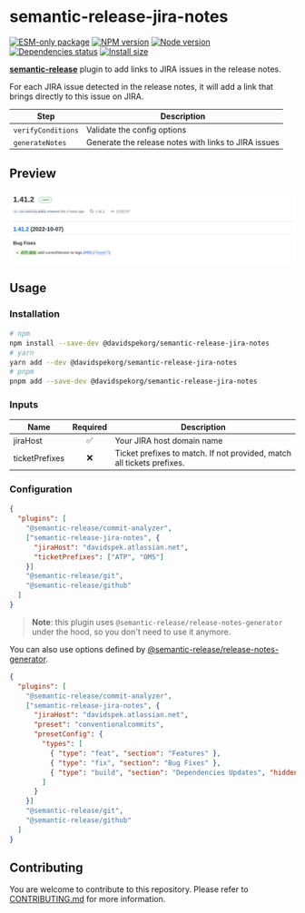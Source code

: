 # semantic-release-jira-notes

[![ESM-only package][package]][package-url]
[![NPM version][npm]][npm-url]
[![Node version][node]][node-url]
[![Dependencies status][deps]][deps-url]
[![Install size][size]][size-url]

[package]: https://img.shields.io/badge/package-ESM--only-ffe536.svg
[package-url]: https://nodejs.org/api/esm.html

[npm]: https://img.shields.io/npm/v/semantic-release-jira-notes/latest.svg
[npm-url]: https://www.npmjs.com/package/semantic-release-jira-notes

[node]: https://img.shields.io/node/v/semantic-release-jira-notes/latest.svg
[node-url]: https://nodejs.org

[deps]: https://img.shields.io/librariesio/release/npm/semantic-release-jira-notes
[deps-url]: https://libraries.io/npm/semantic-release-jira-notes/tree

[size]: https://packagephobia.com/badge?p=semantic-release-jira-notes
[size-url]: https://packagephobia.com/result?p=semantic-release-jira-notes

[**semantic-release**](https://github.com/semantic-release/semantic-release) plugin to add links to
JIRA issues in the release notes.

For each JIRA issue detected in the release notes, it will add a link that brings directly to this issue on JIRA.


| Step               | Description                                          |
| ------------------ | ---------------------------------------------------- |
| `verifyConditions` | Validate the config options                          |
| `generateNotes`    | Generate the release notes with links to JIRA issues |


## Preview

![Preview](./docs/jira-link.png)

## Usage

### Installation

```bash
# npm
npm install --save-dev @davidspekorg/semantic-release-jira-notes
# yarn
yarn add --dev @davidspekorg/semantic-release-jira-notes
# pnpm
pnpm add --save-dev @davidspekorg/semantic-release-jira-notes
```

### Inputs

| Name           | Required | Description                                                            |
| -------------- | :------: | ---------------------------------------------------------------------- |
| jiraHost       |    ✅     | Your JIRA host domain name                                             |
| ticketPrefixes |    ❌     | Ticket prefixes to match. If not provided, match all tickets prefixes. |

### Configuration

```json
{
  "plugins": [
    "@semantic-release/commit-analyzer",
    ["semantic-release-jira-notes", {
      "jiraHost": "davidspek.atlassian.net",
      "ticketPrefixes": ["ATP", "OMS"]
    }]
    "@semantic-release/git",
    "@semantic-release/github"
  ]
}
```

> **Note**: this plugin uses `@semantic-release/release-notes-generator` under the hood, so you don't need to use it anymore.

You can also use options defined by [@semantic-release/release-notes-generator](https://github.com/semantic-release/release-notes-generator#options).

```json
{
  "plugins": [
    "@semantic-release/commit-analyzer",
    ["semantic-release-jira-notes", {
      "jiraHost": "davidspek.atlassian.net",
      "preset": "conventionalcommits",
      "presetConfig": {
        "types": [
          { "type": "feat", "section": "Features" },
          { "type": "fix", "section": "Bug Fixes" },
          { "type": "build", "section": "Dependencies Updates", "hidden": false }
        ]
      }
    }]
    "@semantic-release/git",
    "@semantic-release/github"
  ]
}
```

## Contributing

You are welcome to contribute to this repository. Please refer to [CONTRIBUTING.md](./CONTRIBUTING.md) for more information.
